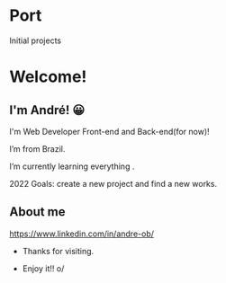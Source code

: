 # Port
Initial projects


# Welcome!

 

## I'm André! 😀

 

 I'm Web Developer Front-end and Back-end(for now)!

 I’m from Brazil.

 I’m currently learning everything .

 2022 Goals: create a new project and find a new works.

 

## About me

https://www.linkedin.com/in/andre-ob/

- Thanks for visiting.

- Enjoy it!! o/
